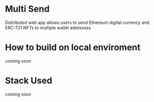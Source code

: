 # Multi Send
Distributed web app allows users to send Ethereum digital currency and ERC-721 NFTs to multiple wallet addresses

# How to build on local enviroment
coming soon

# Stack Used
coming soon
